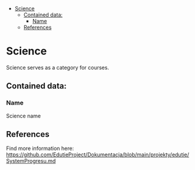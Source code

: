<!-- TOC -->
* [Science](#science)
  * [Contained data:](#contained-data)
    * [Name](#name)
  * [References](#references)
<!-- TOC -->

# Science

Science serves as a category for courses.

## Contained data:

### Name

Science name

## References

Find more information here: https://github.com/EdutieProject/Dokumentacja/blob/main/projekty/edutie/SystemProgresu.md